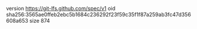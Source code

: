 version https://git-lfs.github.com/spec/v1
oid sha256:3565ae0ffeb2ebc5b1684c236292f23f59c35f1f87a259ab3fc47d356608a653
size 874
